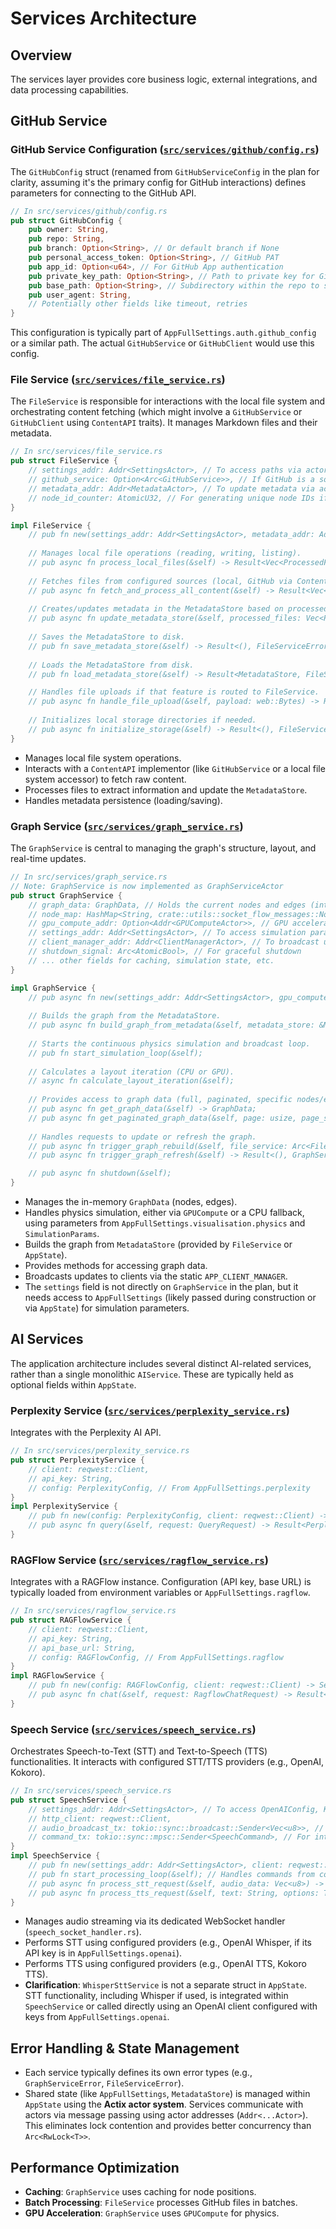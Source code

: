 # Services Architecture

## Overview
The services layer provides core business logic, external integrations, and data processing capabilities.

## GitHub Service

### GitHub Service Configuration ([`src/services/github/config.rs`](../../src/services/github/config.rs))
The `GitHubConfig` struct (renamed from `GitHubServiceConfig` in the plan for clarity, assuming it's the primary config for GitHub interactions) defines parameters for connecting to the GitHub API.

```rust
// In src/services/github/config.rs
pub struct GitHubConfig {
    pub owner: String,
    pub repo: String,
    pub branch: Option<String>, // Or default branch if None
    pub personal_access_token: Option<String>, // GitHub PAT
    pub app_id: Option<u64>, // For GitHub App authentication
    pub private_key_path: Option<String>, // Path to private key for GitHub App
    pub base_path: Option<String>, // Subdirectory within the repo to scan
    pub user_agent: String,
    // Potentially other fields like timeout, retries
}
```
This configuration is typically part of `AppFullSettings.auth.github_config` or a similar path. The actual `GitHubService` or `GitHubClient` would use this config.

### File Service ([`src/services/file_service.rs`](../../src/services/file_service.rs))
The `FileService` is responsible for interactions with the local file system and orchestrating content fetching (which might involve a `GitHubService` or `GitHubClient` using `ContentAPI` traits). It manages Markdown files and their metadata.

```rust
// In src/services/file_service.rs
pub struct FileService {
    // settings_addr: Addr<SettingsActor>, // To access paths via actor messages
    // github_service: Option<Arc<GitHubService>>, // If GitHub is a source
    // metadata_addr: Addr<MetadataActor>, // To update metadata via actor messages
    // node_id_counter: AtomicU32, // For generating unique node IDs if needed
}

impl FileService {
    // pub fn new(settings_addr: Addr<SettingsActor>, metadata_addr: Addr<MetadataActor>, github_service: Option<Arc<GitHubService>>) -> Self;
    
    // Manages local file operations (reading, writing, listing).
    // pub async fn process_local_files(&self) -> Result<Vec<ProcessedFile>, FileServiceError>;
    
    // Fetches files from configured sources (local, GitHub via ContentAPI).
    // pub async fn fetch_and_process_all_content(&self) -> Result<Vec<ProcessedFile>, FileServiceError>;
    
    // Creates/updates metadata in the MetadataStore based on processed files.
    // pub async fn update_metadata_store(&self, processed_files: Vec<ProcessedFile>) -> Result<(), FileServiceError>;
    
    // Saves the MetadataStore to disk.
    // pub fn save_metadata_store(&self) -> Result<(), FileServiceError>;
    
    // Loads the MetadataStore from disk.
    // pub fn load_metadata_store(&self) -> Result<MetadataStore, FileServiceError>;

    // Handles file uploads if that feature is routed to FileService.
    // pub async fn handle_file_upload(&self, payload: web::Bytes) -> Result<GraphData, FileServiceError>;
    
    // Initializes local storage directories if needed.
    // pub async fn initialize_storage(&self) -> Result<(), FileServiceError>;
}
```
- Manages local file system operations.
- Interacts with a `ContentAPI` implementor (like `GitHubService` or a local file system accessor) to fetch raw content.
- Processes files to extract information and update the `MetadataStore`.
- Handles metadata persistence (loading/saving).

### Graph Service ([`src/services/graph_service.rs`](../../src/services/graph_service.rs))
The `GraphService` is central to managing the graph's structure, layout, and real-time updates.

```rust
// In src/services/graph_service.rs
// Note: GraphService is now implemented as GraphServiceActor
pub struct GraphService {
    // graph_data: GraphData, // Holds the current nodes and edges (internal to actor)
    // node_map: HashMap<String, crate::utils::socket_flow_messages::Node>, // For quick node lookup by ID
    // gpu_compute_addr: Option<Addr<GPUComputeActor>>, // GPU acceleration via actor messages
    // settings_addr: Addr<SettingsActor>, // To access simulation parameters via messages
    // client_manager_addr: Addr<ClientManagerActor>, // To broadcast updates via messages
    // shutdown_signal: Arc<AtomicBool>, // For graceful shutdown
    // ... other fields for caching, simulation state, etc.
}

impl GraphService {
    // pub async fn new(settings_addr: Addr<SettingsActor>, gpu_compute_addr: Option<Addr<GPUComputeActor>>, client_manager_addr: Addr<ClientManagerActor>) -> Self;
    
    // Builds the graph from the MetadataStore.
    // pub async fn build_graph_from_metadata(&self, metadata_store: &MetadataStore) -> Result<(), GraphServiceError>;
    
    // Starts the continuous physics simulation and broadcast loop.
    // pub fn start_simulation_loop(&self);
    
    // Calculates a layout iteration (CPU or GPU).
    // async fn calculate_layout_iteration(&self);
    
    // Provides access to graph data (full, paginated, specific nodes/edges).
    // pub async fn get_graph_data(&self) -> GraphData;
    // pub async fn get_paginated_graph_data(&self, page: usize, page_size: usize) -> PaginatedGraphResponse;
    
    // Handles requests to update or refresh the graph.
    // pub async fn trigger_graph_rebuild(&self, file_service: Arc<FileService>) -> Result<(), GraphServiceError>; // Re-fetches and re-processes
    // pub async fn trigger_graph_refresh(&self) -> Result<(), GraphServiceError>; // Rebuilds from existing metadata

    // pub async fn shutdown(&self);
}
```
- Manages the in-memory `GraphData` (nodes, edges).
- Handles physics simulation, either via `GPUCompute` or a CPU fallback, using parameters from `AppFullSettings.visualisation.physics` and `SimulationParams`.
- Builds the graph from `MetadataStore` (provided by `FileService` or `AppState`).
- Provides methods for accessing graph data.
- Broadcasts updates to clients via the static `APP_CLIENT_MANAGER`.
- The `settings` field is not directly on `GraphService` in the plan, but it needs access to `AppFullSettings` (likely passed during construction or via `AppState`) for simulation parameters.

## AI Services

The application architecture includes several distinct AI-related services, rather than a single monolithic `AIService`. These are typically held as optional fields within `AppState`.

### Perplexity Service ([`src/services/perplexity_service.rs`](../../src/services/perplexity_service.rs))
Integrates with the Perplexity AI API.
```rust
// In src/services/perplexity_service.rs
pub struct PerplexityService {
    // client: reqwest::Client,
    // api_key: String,
    // config: PerplexityConfig, // From AppFullSettings.perplexity
}
impl PerplexityService {
    // pub fn new(config: PerplexityConfig, client: reqwest::Client) -> Self;
    // pub async fn query(&self, request: QueryRequest) -> Result<PerplexityResponse, PerplexityError>;
}
```

### RAGFlow Service ([`src/services/ragflow_service.rs`](../../src/services/ragflow_service.rs))
Integrates with a RAGFlow instance. Configuration (API key, base URL) is typically loaded from environment variables or `AppFullSettings.ragflow`.
```rust
// In src/services/ragflow_service.rs
pub struct RAGFlowService {
    // client: reqwest::Client,
    // api_key: String,
    // api_base_url: String,
    // config: RAGFlowConfig, // From AppFullSettings.ragflow
}
impl RAGFlowService {
    // pub fn new(config: RAGFlowConfig, client: reqwest::Client) -> Self;
    // pub async fn chat(&self, request: RagflowChatRequest) -> Result<RagflowChatResponse, RagFlowError>;
}
```

### Speech Service ([`src/services/speech_service.rs`](../../src/services/speech_service.rs))
Orchestrates Speech-to-Text (STT) and Text-to-Speech (TTS) functionalities. It interacts with configured STT/TTS providers (e.g., OpenAI, Kokoro).
```rust
// In src/services/speech_service.rs
pub struct SpeechService {
    // settings_addr: Addr<SettingsActor>, // To access OpenAIConfig, KokoroConfig via messages
    // http_client: reqwest::Client,
    // audio_broadcast_tx: tokio::sync::broadcast::Sender<Vec<u8>>, // For broadcasting TTS audio to speech_socket_handler
    // command_tx: tokio::sync::mpsc::Sender<SpeechCommand>, // For internal command processing
}
impl SpeechService {
    // pub fn new(settings_addr: Addr<SettingsActor>, client: reqwest::Client, audio_tx: tokio::sync::broadcast::Sender<Vec<u8>>) -> Self;
    // pub fn start_processing_loop(&self); // Handles commands from command_tx
    // pub async fn process_stt_request(&self, audio_data: Vec<u8>) -> Result<String, SpeechError>;
    // pub async fn process_tts_request(&self, text: String, options: TTSSpeechOptions) -> Result<(), SpeechError>; // Sends audio via audio_broadcast_tx
}
```
- Manages audio streaming via its dedicated WebSocket handler (`speech_socket_handler.rs`).
- Performs STT using configured providers (e.g., OpenAI Whisper, if its API key is in `AppFullSettings.openai`).
- Performs TTS using configured providers (e.g., OpenAI TTS, Kokoro TTS).
- **Clarification**: `WhisperSttService` is not a separate struct in `AppState`. STT functionality, including Whisper if used, is integrated within `SpeechService` or called directly using an OpenAI client configured with keys from `AppFullSettings.openai`.

## Error Handling & State Management
- Each service typically defines its own error types (e.g., `GraphServiceError`, `FileServiceError`).
- Shared state (like `AppFullSettings`, `MetadataStore`) is managed within `AppState` using the **Actix actor system**. Services communicate with actors via message passing using actor addresses (`Addr<...Actor>`). This eliminates lock contention and provides better concurrency than `Arc<RwLock<T>>`.

## Performance Optimization
- **Caching**: `GraphService` uses caching for node positions.
- **Batch Processing**: `FileService` processes GitHub files in batches.
- **GPU Acceleration**: `GraphService` uses `GPUCompute` for physics.